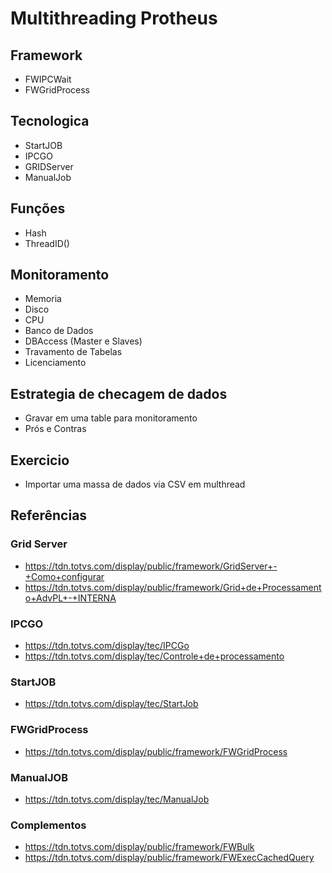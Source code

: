 # Multithreading Protheus

## Framework
 - FWIPCWait
 - FWGridProcess

## Tecnologica
 - StartJOB 
 - IPCGO
 - GRIDServer
 - ManualJob

## Funções 
- Hash 
- ThreadID()

## Monitoramento 
- Memoria 
- Disco 
- CPU 
- Banco de Dados  
 - DBAccess (Master e Slaves)
 - Travamento de Tabelas 
- Licenciamento

## Estrategia de checagem de dados 
 - Gravar em uma table para monitoramento 
 - Prós e Contras

## Exercicio 
- Importar uma massa de dados via CSV em multhread 


## Referências 

### Grid  Server
- https://tdn.totvs.com/display/public/framework/GridServer+-+Como+configurar
- https://tdn.totvs.com/display/public/framework/Grid+de+Processamento+AdvPL+-+INTERNA


### IPCGO
- https://tdn.totvs.com/display/tec/IPCGo
- https://tdn.totvs.com/display/tec/Controle+de+processamento

### StartJOB 
- https://tdn.totvs.com/display/tec/StartJob


### FWGridProcess
- https://tdn.totvs.com/display/public/framework/FWGridProcess

### ManualJOB 
- https://tdn.totvs.com/display/tec/ManualJob

### Complementos 
- https://tdn.totvs.com/display/public/framework/FWBulk
- https://tdn.totvs.com/display/public/framework/FWExecCachedQuery





